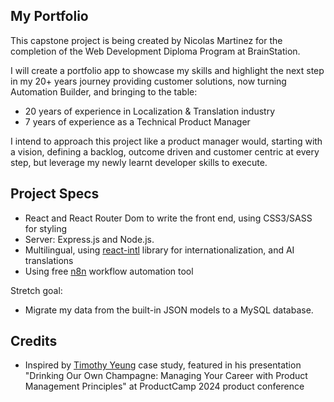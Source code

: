 ## My Portfolio

This capstone project is being created by Nicolas Martinez for the completion of the Web Development Diploma Program at BrainStation.

I will create a portfolio app to showcase my skills and highlight the next step in my 20+ years journey providing customer solutions, now turning Automation Builder, and bringing to the table:
* 20 years of experience in Localization & Translation industry
* 7 years of experience as a Technical Product Manager

I intend to approach this project like a product manager would, starting with a vision, defining a backlog, outcome driven and customer centric at every step, but leverage my newly learnt developer skills to execute.

## Project Specs

* React and React Router Dom to write the front end, using CSS3/SASS for styling
* Server: Express.js and Node.js. 
* Multilingual, using [react-intl](https://www.npmjs.com/package/react-intl) library for internationalization, and AI translations
* Using free [n8n](https://n8n.io/features/) workflow automation tool


Stretch goal:
* Migrate my data from the built-in JSON models to a MySQL database.

## Credits

* Inspired by [Timothy Yeung](https://www.linkedin.com/in/yeungtimothy/) case study, featured in his presentation "Drinking Our Own Champagne: Managing Your Career with Product Management Principles" at ProductCamp 2024 product conference

